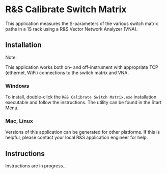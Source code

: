 R&S Calibrate Switch Matrix
===========================

This application measures the S-parameters of the various switch matrix paths in a 1S rack using a R&S Vector Network Analyzer (VNA).

Installation
------------

Note:

This application works both on- and off-instrument with appropriate TCP (ethernet, WiFi) connections to the switch matrix and VNA.

### Windows

To install, double-click the `R&S Calibrate Switch Matrix.exe` installation executable and follow the instructions. The utility can be found in the Start Menu.

### Mac, Linux

Versions of this application can be generated for other platforms. If this is helpful, please contact your local R&S application engineer for help.

Instructions
------------

Instructions are in progress...
